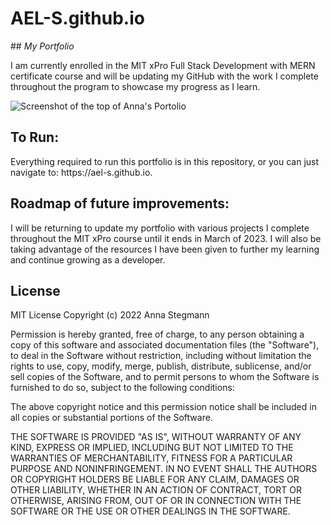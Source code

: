 # AEL-S.github.io

##<em> My Portfolio </em>

I am currently enrolled in the MIT xPro Full Stack Development with MERN certificate course and will be updating my GitHub with the work I complete throughout the program to showcase my progress as I learn.

<img src="PortfolioPic.png" alt="Screenshot of the top of Anna's Portolio" title="Portfolio Pic">

<h2>To Run:</h2>
Everything required to run this portfolio is in this repository, or you can just navigate to: https://ael-s.github.io.

<h2>Roadmap of future improvements:</h2>
I will be returning to update my portfolio with various projects I complete throughout the MIT xPro course until it ends in March of 2023. I will also be taking advantage of the resources I have been given to further my learning and continue growing as a developer. 

<h2>License</h2>
MIT License
Copyright (c) 2022 Anna Stegmann

Permission is hereby granted, free of charge, to any person obtaining a copy of this software and associated documentation files (the "Software"), to deal in the Software without restriction, including without limitation the rights to use, copy, modify, merge, publish, distribute, sublicense, and/or sell copies of the Software, and to permit persons to whom the Software is furnished to do so, subject to the following conditions:

The above copyright notice and this permission notice shall be included in all copies or substantial portions of the Software.

THE SOFTWARE IS PROVIDED "AS IS", WITHOUT WARRANTY OF ANY KIND, EXPRESS OR IMPLIED, INCLUDING BUT NOT LIMITED TO THE WARRANTIES OF MERCHANTABILITY, FITNESS FOR A PARTICULAR PURPOSE AND NONINFRINGEMENT. IN NO EVENT SHALL THE AUTHORS OR COPYRIGHT HOLDERS BE LIABLE FOR ANY CLAIM, DAMAGES OR OTHER LIABILITY, WHETHER IN AN ACTION OF CONTRACT, TORT OR OTHERWISE, ARISING FROM, OUT OF OR IN CONNECTION WITH THE SOFTWARE OR THE USE OR OTHER DEALINGS IN THE SOFTWARE.
